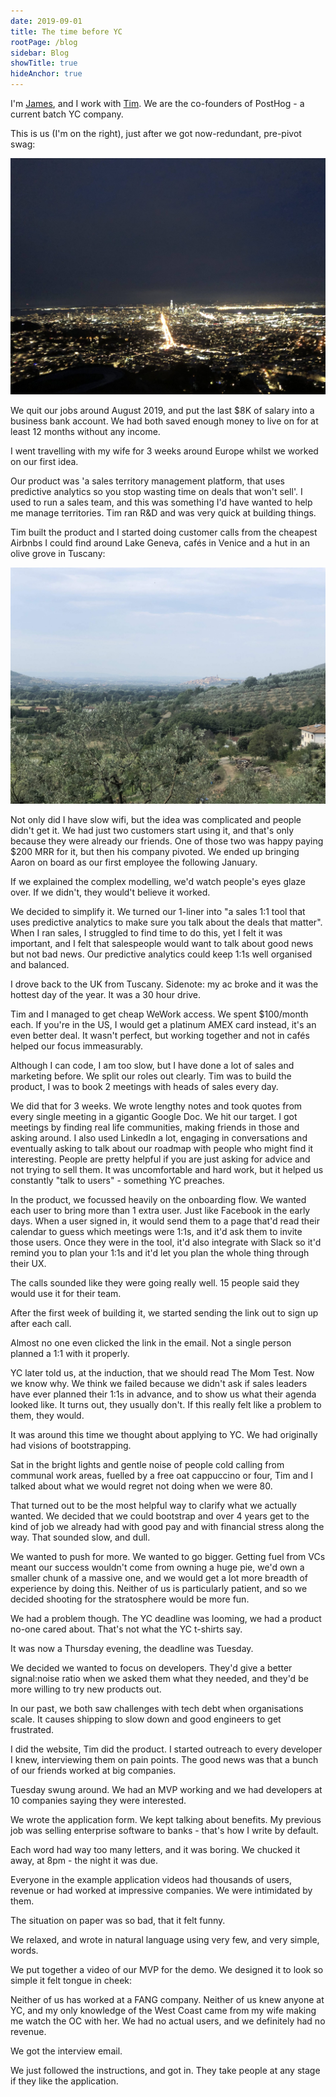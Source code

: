 ```yaml
---
date: 2019-09-01
title: The time before YC
rootPage: /blog
sidebar: Blog
showTitle: true
hideAnchor: true
---
```


I'm [James](https://twitter.com/james406), and I work with [Tim](https://twitter.com/timgl). We are the co-founders of PostHog - a current batch YC company.

This is us (I'm on the right), just after we got now-redundant, pre-pivot swag:

![James and Tim](../images/02/IMG_4294-scaled.jpg)

We quit our jobs around August 2019, and put the last \$8K of salary into a business bank account. We had both saved enough money to live on for at least 12 months without any income.

I went travelling with my wife for 3 weeks around Europe whilst we worked on our first idea.

Our product was 'a sales territory management platform, that uses predictive analytics so you stop wasting time on deals that won't sell'. I used to run a sales team, and this was something I'd have wanted to help me manage territories. Tim ran R&D and was very quick at building things.

Tim built the product and I started doing customer calls from the cheapest Airbnbs I could find around Lake Geneva, cafés in Venice and a hut in an olive grove in Tuscany:

![Olive groves in Tuscany](../images/02/IMG_3338-scaled.jpg)

Not only did I have slow wifi, but the idea was complicated and people didn't get it. We had just two customers start using it, and that's only because they were already our friends. One of those two was happy paying \$200 MRR for it, but then his company pivoted. We ended up bringing Aaron on board as our first employee the following January.

If we explained the complex modelling, we'd watch people's eyes glaze over. If we didn't, they would't believe it worked.

We decided to simplify it. We turned our 1-liner into "a sales 1:1 tool that uses predictive analytics to make sure you talk about the deals that matter". When I ran sales, I struggled to find time to do this, yet I felt it was important, and I felt that salespeople would want to talk about good news but not bad news. Our predictive analytics could keep 1:1s well organised and balanced.

I drove back to the UK from Tuscany. Sidenote: my ac broke and it was the hottest day of the year. It was a 30 hour drive.

Tim and I managed to get cheap WeWork access. We spent \$100/month each. If you're in the US, I would get a platinum AMEX card instead, it's an even better deal. It wasn't perfect, but working together and not in cafés helped our focus immeasurably.

Although I can code, I am too slow, but I have done a lot of sales and marketing before. We split our roles out clearly. Tim was to build the product, I was to book 2 meetings with heads of sales every day.

We did that for 3 weeks. We wrote lengthy notes and took quotes from every single meeting in a gigantic Google Doc. We hit our target. I got meetings by finding real life communities, making friends in those and asking around. I also used LinkedIn a lot, engaging in conversations and eventually asking to talk about our roadmap with people who might find it interesting. People are pretty helpful if you are just asking for advice and not trying to sell them. It was uncomfortable and hard work, but it helped us constantly "talk to users" - something YC preaches.

In the product, we focussed heavily on the onboarding flow. We wanted each user to bring more than 1 extra user. Just like Facebook in the early days. When a user signed in, it would send them to a page that'd read their calendar to guess which meetings were 1:1s, and it'd ask them to invite those users. Once they were in the tool, it'd also integrate with Slack so it'd remind you to plan your 1:1s and it'd let you plan the whole thing through their UX.

The calls sounded like they were going really well. 15 people said they would use it for their team.

After the first week of building it, we started sending the link out to sign up after each call.

Almost no one even clicked the link in the email. Not a single person planned a 1:1 with it properly.

YC later told us, at the induction, that we should read The Mom Test. Now we know why. We think we failed because we didn't ask if sales leaders have ever planned their 1:1s in advance, and to show us what their agenda looked like. It turns out, they usually don't. If this really felt like a problem to them, they would.

It was around this time we thought about applying to YC. We had originally had visions of bootstrapping.

Sat in the bright lights and gentle noise of people cold calling from communal work areas, fuelled by a free oat cappuccino or four, Tim and I talked about what we would regret not doing when we were 80.

That turned out to be the most helpful way to clarify what we actually wanted. We decided that we could bootstrap and over 4 years get to the kind of job we already had with good pay and with financial stress along the way. That sounded slow, and dull.

We wanted to push for more. We wanted to go bigger. Getting fuel from VCs meant our success wouldn't come from owning a huge pie, we'd own a smaller chunk of a massive one, and we would get a lot more breadth of experience by doing this. Neither of us is particularly patient, and so we decided shooting for the stratosphere would be more fun.

We had a problem though. The YC deadline was looming, we had a product no-one cared about. That's not what the YC t-shirts say.

It was now a Thursday evening, the deadline was Tuesday.

We decided we wanted to focus on developers. They'd give a better signal:noise ratio when we asked them what they needed, and they'd be more willing to try new products out.

In our past, we both saw challenges with tech debt when organisations scale. It causes shipping to slow down and good engineers to get frustrated.

I did the website, Tim did the product. I started outreach to every developer I knew, interviewing them on pain points. The good news was that a bunch of our friends worked at big companies.

Tuesday swung around. We had an MVP working and we had developers at 10 companies saying they were interested.

We wrote the application form. We kept talking about benefits. My previous job was selling enterprise software to banks - that's how I write by default.

Each word had way too many letters, and it was boring. We chucked it away, at 8pm - the night it was due.

Everyone in the example application videos had thousands of users, revenue or had worked at impressive companies. We were intimidated by them.

The situation on paper was so bad, that it felt funny.

We relaxed, and wrote in natural language using very few, and very simple, words.

We put together a video of our MVP for the demo. We designed it to look so simple it felt tongue in cheek:

Neither of us has worked at a FANG company. Neither of us knew anyone at YC, and my only knowledge of the West Coast came from my wife making me watch the OC with her. We had no actual users, and we definitely had no revenue.

We got the interview email.

We just followed the instructions, and got in. They take people at any stage if they like the application.